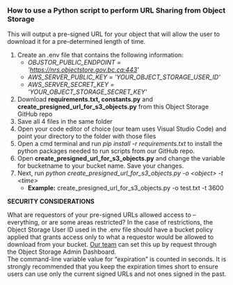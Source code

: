 ### How to use a Python script to perform URL Sharing from Object Storage

This will output a pre-signed URL for your object that will allow the user to download it for a pre-determined length of time.

1. Create an .env file that contains the following information:
    - *OBJSTOR_PUBLIC_ENDPOINT = 'https://nrs.objectstore.gov.bc.ca:443'*
    - *AWS_SERVER_PUBLIC_KEY = 'YOUR_OBJECT_STORAGE_USER_ID'*
    - *AWS_SERVER_SECRET_KEY = 'YOUR_OBJECT_STORAGE_SECRET_KEY'*
3. Download **requirements.txt, constants.py** and **create_presigned_url_for_s3_objects.py** from this Object Storage GitHub repo
4. Save all 4 files in the same folder
5. Open your code editor of choice (our team uses Visual Studio Code) and point your directory to the folder with those files
6. Open a cmd terminal and run *pip install -r requirements.txt* to install the python packages needed to run scripts from our GitHub repo.
7. Open **create_presigned_url_for_s3_objects.py** and change the variable for bucketname to your bucket name. Save your changes.
8. Next, run *python create_presigned_url_for_s3_objects.py -o \<object> -t \<time>*
    - **Example:** create_presigned_url_for_s3_objects.py -o test.txt -t 3600

**SECURITY CONSIDERATIONS**
  
What are requestors of your pre-signed URLs allowed access to – everything, or are some areas restricted? In the case of restrictions, the Object Storage User ID used in the .env file should have a bucket policy applied that grants access only to what a requestor would be allowed to download from your bucket. [Our team](mailto:nrids.optimize@gov.bc.ca) can set this up by request through the Object Storage Admin Dashboard.\
The command-line variable value for “expiration” is counted in seconds. It is strongly recommended that you keep the expiration times short to ensure users can use only the current signed URLs and not ones signed in the past.
